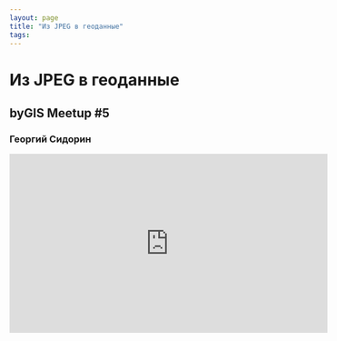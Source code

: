 ```yaml
---
layout: page
title: "Из JPEG в геоданные"
tags:
---
```



 # Из JPEG в геоданные
 ## byGIS Meetup #5
 ### Георгий Сидорин

<iframe width="560" height="315" src="https://www.youtube.com/embed/0nndOgGDQJY" frameborder="0" allow="accelerometer; autoplay; encrypted-media; gyroscope; picture-in-picture" allowfullscreen></iframe>
